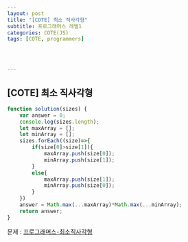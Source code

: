 ```yaml
---
layout: post
title: "[COTE] 최소 직사각형"
subtitle: 프로그래머스 레벨1
categories: COTE(JS)
tags: [COTE, programmers]




---
```




## [COTE] 최소 직사각형

```javascript
function solution(sizes) {
    var answer = 0;
    console.log(sizes.length);
    let maxArray = [];
    let minArray = [];
    sizes.forEach((size)=>{
        if(size[0]>size[1]){
            maxArray.push(size[0]);
            minArray.push(size[1]);
        }
        else{
            maxArray.push(size[1]);
            minArray.push(size[0]);
        }
    })
    answer = Math.max(...maxArray)*Math.max(...minArray);
    return answer;
}
```

문제 : [프로그래머스-최소직사각형](https://programmers.co.kr/learn/courses/30/lessons/86491)